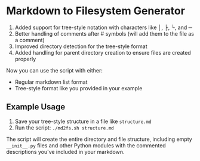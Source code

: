 # Markdown to Filesystem Generator

1. Added support for tree-style notation with characters like │, ├, └, and ─
2. Better handling of comments after # symbols (will add them to the file as a comment)
3. Improved directory detection for the tree-style format
4. Added handling for parent directory creation to ensure files are created properly

Now you can use the script with either:

- Regular markdown list format
- Tree-style format like you provided in your example

## Example Usage

1. Save your tree-style structure in a file like `structure.md`
2. Run the script: `./md2fs.sh structure.md`

The script will create the entire directory and file structure, including empty `__init__.py` files and other Python modules with the commented descriptions you've included in your markdown.
